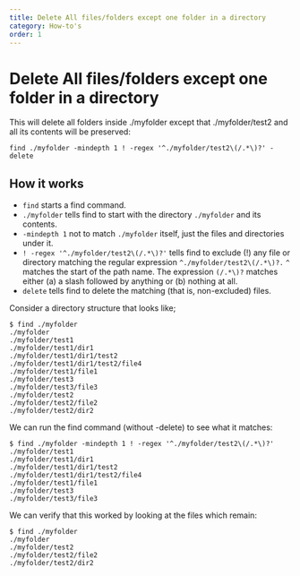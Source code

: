 ```yaml
---
title: Delete All files/folders except one folder in a directory
category: How-to's
order: 1
---
```


# Delete All files/folders except one folder in a directory

This will delete all folders inside ./myfolder except that ./myfolder/test2 and all its contents will be preserved:

```
find ./myfolder -mindepth 1 ! -regex '^./myfolder/test2\(/.*\)?' -delete
```

## How it works
- `find` starts a find command.
- `./myfolder` tells find to start with the directory `./myfolder` and its contents.
- `-mindepth 1` not to match `./myfolder` itself, just the files and directories under it.
- `! -regex '^./myfolder/test2\(/.*\)?'` tells find to exclude (!) any file or directory matching the regular expression `^./myfolder/test2\(/.*\)?.` `^` matches the start of the path name. The expression `(/.*\)?` matches either (a) a slash followed by anything or (b) nothing at all.
- `delete` tells find to delete the matching (that is, non-excluded) files.

Consider a directory structure that looks like;

```
$ find ./myfolder
./myfolder
./myfolder/test1
./myfolder/test1/dir1
./myfolder/test1/dir1/test2
./myfolder/test1/dir1/test2/file4
./myfolder/test1/file1
./myfolder/test3
./myfolder/test3/file3
./myfolder/test2
./myfolder/test2/file2
./myfolder/test2/dir2
```

We can run the find command (without -delete) to see what it matches:

```
$ find ./myfolder -mindepth 1 ! -regex '^./myfolder/test2\(/.*\)?'
./myfolder/test1
./myfolder/test1/dir1
./myfolder/test1/dir1/test2
./myfolder/test1/dir1/test2/file4
./myfolder/test1/file1
./myfolder/test3
./myfolder/test3/file3
```

We can verify that this worked by looking at the files which remain:

```
$ find ./myfolder
./myfolder
./myfolder/test2
./myfolder/test2/file2
./myfolder/test2/dir2
```